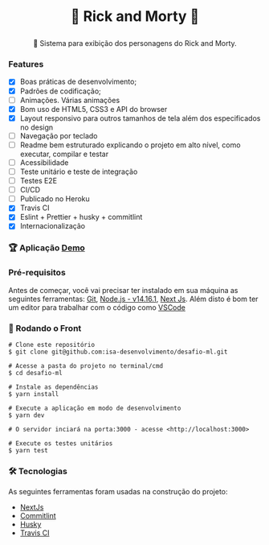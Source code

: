 <h1 align="center">

👾  Rick and Morty 👾
</h1>
<p align="center">🚀  Sistema para exibição  dos personagens do Rick and Morty.
</p>

### Features

- [x]  Boas práticas de desenvolvimento;
- [x]  Padrões de codificação;
- [ ]  Animações. Várias animações
- [x]  Bom uso de HTML5, CSS3 e API do browser
- [x]  Layout responsivo para outros tamanhos de tela além dos especificados no design
- [ ]  Navegação por teclado
- [ ]  Readme bem estruturado explicando o projeto em alto nível, como executar, compilar e testar
- [ ]  Acessibilidade
- [ ]  Teste unitário e teste de integração
- [ ]  Testes E2E
- [ ]  CI/CD
- [ ]  Publicado no Heroku
- [x]  Travis CI
- [x]  Eslint + Prettier + husky + commitlint
- [x]  Internacionalização

### 🏆 Aplicação [Demo](https://pokemontt.herokuapp.com/)

### Pré-requisitos

Antes de começar, você vai precisar ter instalado em sua máquina as seguintes ferramentas:
[Git](https://git-scm.com/), [Node.js - v14.16.1](https://nodejs.org/en/), [Next Js](https://nextjs.org/).
Além disto é bom ter um editor para trabalhar com o código como [VSCode](https://code.visualstudio.com/)

### 🎲 Rodando o Front

```
# Clone este repositório
$ git clone git@github.com:isa-desenvolvimento/desafio-ml.git

# Acesse a pasta do projeto no terminal/cmd
$ cd desafio-ml

# Instale as dependências 
$ yarn install

# Execute a aplicação em modo de desenvolvimento
$ yarn dev

# O servidor inciará na porta:3000 - acesse <http://localhost:3000>

# Execute os testes unitários
$ yarn test

```

### 🛠 Tecnologias

As seguintes ferramentas foram usadas na construção do projeto:

- [NextJs](https://nextjs.org/)
- [Commitlint](https://commitlint.js.org/)
- [Husky](https://www.husky.com.br/)
- [Travis CI](https://travis-ci.com/)
